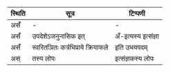 | स्थिति | सूत्र | टिप्पणी |
| ----- | ------- | ------ |
| असँ॑ | - | - |
| असँ॑ | उपदेशेऽजनुनासिक इत् | अँ-इत्यस्य इत्संज्ञा |
| असँ॑ | स्वरितञितः कर्त्रभिप्राये क्रियाफले | इति उभयपदम् |
| अस् | तस्य लोपः | इत्संज्ञकस्य लोपः |
